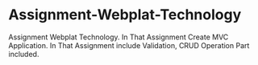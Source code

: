 # Assignment-Webplat-Technology
Assignment Webplat Technology. In That Assignment Create MVC Application. In That Assignment include Validation, CRUD Operation Part included.
